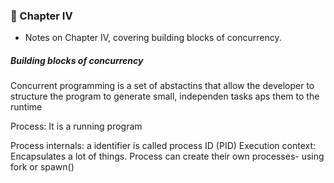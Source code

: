 ### 📖 Chapter IV

- Notes on Chapter IV, covering building blocks of concurrency.

##### Building blocks of concurrency

Concurrent programming is a set of abstactins that allow the developer to structure the program  to generate small, independen tasks aps them to the runtime

Process: It is a running program

Process internals: a identifier is called process ID (PID)
Execution context: Encapsulates a lot of things.
Process can create their own processes- using fork or spawn()


